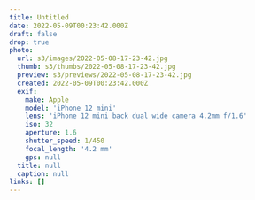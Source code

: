 ```yaml
---
title: Untitled
date: 2022-05-09T00:23:42.000Z
draft: false
drop: true
photo:
  url: s3/images/2022-05-08-17-23-42.jpg
  thumb: s3/thumbs/2022-05-08-17-23-42.jpg
  preview: s3/previews/2022-05-08-17-23-42.jpg
  created: 2022-05-09T00:23:42.000Z
  exif:
    make: Apple
    model: 'iPhone 12 mini'
    lens: 'iPhone 12 mini back dual wide camera 4.2mm f/1.6'
    iso: 32
    aperture: 1.6
    shutter_speed: 1/450
    focal_length: '4.2 mm'
    gps: null
  title: null
  caption: null
links: []
---
```

